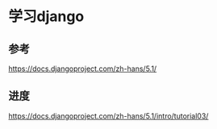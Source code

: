 # 学习django

## 参考

https://docs.djangoproject.com/zh-hans/5.1/


## 进度

https://docs.djangoproject.com/zh-hans/5.1/intro/tutorial03/


